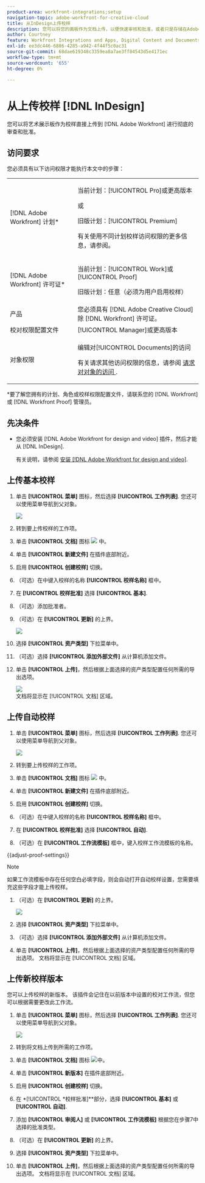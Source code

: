 ```yaml
---
product-area: workfront-integrations;setup
navigation-topic: adobe-workfront-for-creative-cloud
title: 从InDesign上传校样
description: 您可以将您的画板作为文档上传，以便快速审核和批准，或者只是存储在Adobe Workfront中。
author: Courtney
feature: Workfront Integrations and Apps, Digital Content and Documents
exl-id: ee3dc446-6886-4285-a942-4f44f5c0ac31
source-git-commit: 68dae619348c3359ea8a7ae3ff84543d5e4171ec
workflow-type: tm+mt
source-wordcount: '655'
ht-degree: 0%

---
```


# 从上传校样 [!DNL InDesign]

您可以将艺术展示板作为校样直接上传到 [!DNL Adobe Workfront] 进行彻底的审查和批准。

## 访问要求

您必须具有以下访问权限才能执行本文中的步骤：

<table style="table-layout:auto"> 
 <col> 
 <col> 
 <tbody> 
 <tr> 
   <td role="rowheader">[!DNL Adobe Workfront] 计划*</td> 
   <td> <p>当前计划：[!UICONTROL Pro]或更高版本</p> <p>或</p> <p>旧版计划：[!UICONTROL Premium]</p> <p>有关使用不同计划校样访问权限的更多信息，请参阅。</p> </td> 
  </tr> 
  <tr> 
   <td role="rowheader">[!DNL Adobe Workfront] 许可证*</td> 
   <td> <p>当前计划：[!UICONTROL Work]或[!UICONTROL Proof]</p> <p>旧版计划：任意（必须为用户启用校样）</p> </td> 
  </tr> 
  <tr> 
   <td role="rowheader">产品</td> 
   <td>您必须具有 [!DNL Adobe Creative Cloud] 除 [!DNL Workfront] 许可证。</td> 
  </tr> 
  <tr> 
   <td role="rowheader">校对权限配置文件 </td> 
   <td>[!UICONTROL Manager]或更高版本</td> 
  </tr> 
  <tr> 
   <td role="rowheader">对象权限</td> 
   <td> <p>编辑对[!UICONTROL Documents]的访问</p> <p>有关请求其他访问权限的信息，请参阅 <a href="../../workfront-basics/grant-and-request-access-to-objects/request-access.md" class="MCXref xref">请求对对象的访问 </a>.</p> </td> 
  </tr> 
 </tbody> 
</table>

&#42;要了解您拥有的计划、角色或校样权限配置文件，请联系您的 [!DNL Workfront] 或 [!DNL Workfront Proof] 管理员。

## 先决条件

* 您必须安装 [!DNL Adobe Workfront for design and video] 插件，然后才能从 [!DNL InDesign].

   有关说明，请参阅 [安装 [!DNL Adobe Workfront for design and video]](/help/quicksilver/workfront-integrations-and-apps/adobe-workfront-for-creative-cloud/wf-install-cc.md).

## 上传基本校样

1. 单击 **[!UICONTROL 菜单]** 图标，然后选择 **[!UICONTROL 工作列表]**. 您还可以使用菜单导航到父对象。

   ![](assets/go-back-to-work-list-350x314.png)

1. 转到要上传校样的工作项。
1. 单击 **[!UICONTROL 文档]** 图标 ![](assets/documents.png) 中。
1. 单击 **[!UICONTROL 新建文件]** 在插件底部附近。
1. 启用 **[!UICONTROL 创建校样]** 切换。
1. （可选）在中键入校样的名称 **[!UICONTROL 校样名称]** 框中。
1. 在 **[!UICONTROL 校样批准]** 选择 **[!UICONTROL 基本]**.
1. （可选）添加批准者。
1. （可选）在 **[!UICONTROL 更新]** 的上界。

   ![](assets/add-comment.png)

1. 选择 **[!UICONTROL 资产类型]** 下拉菜单中。

1. （可选）选择 **[!UICONTROL 添加外部文件]** 从计算机添加文件。
1. 单击 **[!UICONTROL 上传]**，然后根据上面选择的资产类型配置任何所需的导出选项。

   ![](assets/plugin-files-350x307.png)\
   文档将显示在 [!UICONTROL 文档] 区域。


## 上传自动校样

1. 单击 **[!UICONTROL 菜单]** 图标，然后选择 **[!UICONTROL 工作列表]**. 您还可以使用菜单导航到父对象。

   ![](assets/go-back-to-work-list-350x314.png)

1. 转到要上传校样的工作项。
1. 单击 **[!UICONTROL 文档]** 图标 ![](assets/documents.png) 中。

1. 单击 **[!UICONTROL 新建文件]** 在插件底部附近。
1. 启用 **[!UICONTROL 创建校样]** 切换。
1. （可选）在中键入校样的名称 **[!UICONTROL 校样名称]** 框中。
1. 在 **[!UICONTROL 校样批准]** 选择 **[!UICONTROL 自动]**.
1. （可选）在 **[!UICONTROL 工作流模板]** 框中，键入校样工作流模板的名称。

{{adjust-proof-settings}}

>[!NOTE]
>
> 如果工作流模板中存在任何空白必填字段，则会自动打开自动校样设置，您需要填充这些字段才能上传校样。


1. （可选）在 **[!UICONTROL 更新]** 的上界。

   ![](assets/add-comment-automated-approval.png)

1. 选择 **[!UICONTROL 资产类型]** 下拉菜单中。
1. （可选）选择 **[!UICONTROL 添加外部文件]** 从计算机添加文件。
1. 单击 **[!UICONTROL 上传]**，然后根据上面选择的资产类型配置任何所需的导出选项。
文档将显示在 [!UICONTROL 文档] 区域。

## 上传新校样版本

您可以上传校样的新版本。 该插件会记住在以前版本中设置的校对工作流，但您可以根据需要更改此工作流。

1. 单击 **[!UICONTROL 菜单]** 图标，然后选择 **[!UICONTROL 工作列表]**. 您还可以使用菜单导航到父对象。

   ![](assets/go-back-to-work-list-350x314.png)

1. 转到将文档上传到所需的工作项。
1. 单击 **[!UICONTROL 文档]** 图标 ![](assets/documents.png)中。

1. 单击 **[!UICONTROL 新版本]** 在插件底部附近。
1. 启用 **[!UICONTROL 创建校样]** 切换。

1. 在 *[!UICONTROL *校样批准]**部分，选择 **[!UICONTROL 基本]** 或 **[!UICONTROL 自动]**.

1. 添加 **[!UICONTROL 审阅人]** 或 **[!UICONTROL 工作流模板]** 根据您在步骤7中选择的批准类型。

1. （可选）在 **[!UICONTROL 更新]** 的上界。
1. 选择 **[!UICONTROL 资产类型]** 下拉菜单中。
1. 单击 **[!UICONTROL 上传]**，然后根据上面选择的资产类型配置任何所需的导出选项。
文档将显示在 [!UICONTROL 文档] 区域。
